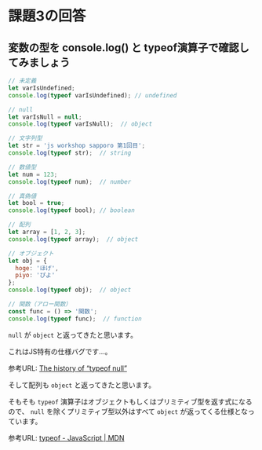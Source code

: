 # 課題3の回答

## 変数の型を console.log() と typeof演算子で確認してみましょう

```js
// 未定義
let varIsUndefined;
console.log(typeof varIsUndefined); // undefined

// null
let varIsNull = null;
console.log(typeof varIsNull);  // object

// 文字列型
let str = 'js workshop sapporo 第1回目';
console.log(typeof str);  // string

// 数値型
let num = 123;
console.log(typeof num);  // number

// 真偽値
let bool = true;
console.log(typeof bool); // boolean

// 配列
let array = [1, 2, 3];
console.log(typeof array);  // object

// オブジェクト
let obj = {
  hoge: 'ほげ',
  piyo: 'ぴよ'
};
console.log(typeof obj);  // object

// 関数（アロー関数）
const func = () => '関数';
console.log(typeof func);  // function
```

`null` が `object` と返ってきたと思います。

これはJS特有の仕様バグです…。

参考URL: [The history of “typeof null”](http://2ality.com/2013/10/typeof-null.html)
 
そして配列も `object` と返ってきたと思います。

そもそも `typeof` 演算子はオブジェクトもしくはプリミティブ型を返す式になるので、 `null` を除くプリミティブ型以外はすべて `object` が返ってくる仕様となっています。

参考URL: [typeof - JavaScript | MDN](https://developer.mozilla.org/ja/docs/Web/JavaScript/Reference/Operators/typeof#Syntax)
